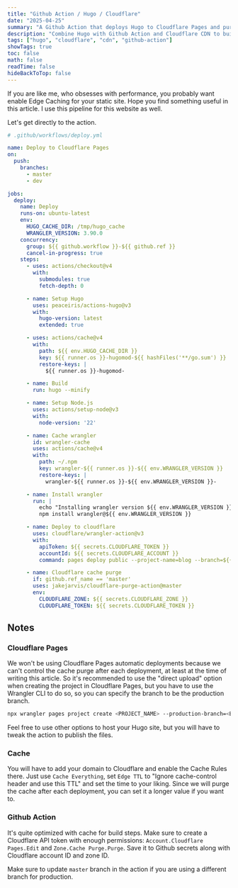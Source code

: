 ```yaml
---
title: "Github Action / Hugo / Cloudflare"
date: "2025-04-25"
summary: "A Github Action that deploys Hugo to Cloudflare Pages and purges the cache after each deployment."
description: "Combine Hugo with Github Action and Cloudflare CDN to build a lightning fast website."
tags: ["hugo", "cloudflare", "cdn", "github-action"]
showTags: true
toc: false
math: false
readTime: false
hideBackToTop: false
---
```


If you are like me, who obsesses with performance, you probably want enable Edge Caching for your static site. Hope you find something useful in this article. I use this pipeline for this website as well.

Let's get directly to the action.

```yaml
# .github/workflows/deploy.yml

name: Deploy to Cloudflare Pages
on:
  push:
    branches:
      - master
      - dev

jobs:
  deploy:
    name: Deploy
    runs-on: ubuntu-latest
    env:
      HUGO_CACHE_DIR: /tmp/hugo_cache
      WRANGLER_VERSION: 3.90.0
    concurrency:
      group: ${{ github.workflow }}-${{ github.ref }}
      cancel-in-progress: true
    steps:
      - uses: actions/checkout@v4
        with:
          submodules: true
          fetch-depth: 0

      - name: Setup Hugo
        uses: peaceiris/actions-hugo@v3
        with:
          hugo-version: latest
          extended: true

      - uses: actions/cache@v4
        with:
          path: ${{ env.HUGO_CACHE_DIR }}
          key: ${{ runner.os }}-hugomod-${{ hashFiles('**/go.sum') }}
          restore-keys: |
            ${{ runner.os }}-hugomod-

      - name: Build
        run: hugo --minify

      - name: Setup Node.js
        uses: actions/setup-node@v3
        with:
          node-version: '22'

      - name: Cache wrangler
        id: wrangler-cache
        uses: actions/cache@v4
        with:
          path: ~/.npm
          key: wrangler-${{ runner.os }}-${{ env.WRANGLER_VERSION }}
          restore-keys: |
            wrangler-${{ runner.os }}-${{ env.WRANGLER_VERSION }}-

      - name: Install wrangler
        run: |
          echo "Installing wrangler version ${{ env.WRANGLER_VERSION }}"
          npm install wrangler@${{ env.WRANGLER_VERSION }}

      - name: Deploy to cloudflare
        uses: cloudflare/wrangler-action@v3
        with:
          apiToken: ${{ secrets.CLOUDFLARE_TOKEN }}
          accountId: ${{ secrets.CLOUDFLARE_ACCOUNT }}
          command: pages deploy public --project-name=blog --branch=${{ github.ref_name }}

      - name: Cloudflare cache purge
        if: github.ref_name == 'master'
        uses: jakejarvis/cloudflare-purge-action@master
        env:
          CLOUDFLARE_ZONE: ${{ secrets.CLOUDFLARE_ZONE }}
          CLOUDFLARE_TOKEN: ${{ secrets.CLOUDFLARE_TOKEN }}
```

## Notes

### Cloudflare Pages

We won't be using Cloudflare Pages automatic deployments because we can't control the cache purge after each deployment, at least at the time of writing this article. So it's recommended to use the "direct upload" option when creating the project in Cloudflare Pages, but you have to use the Wrangler CLI to do so, so you can specify the branch to be the production branch.

```bash
npx wrangler pages project create <PROJECT_NAME> --production-branch=<BRANCH_NAME>>
```

Feel free to use other options to host your Hugo site, but you will have to tweak the action to publish the files.

### Cache

You will have to add your domain to Cloudflare and enable the Cache Rules there. Just use `Cache Everything`, set `Edge TTL` to "Ignore cache-control header and use this TTL" and set the time to your liking. Since we will purge the cache after each deployment, you can set it a longer value if you want to.

### Github Action

It's quite optimized with cache for build steps. Make sure to create a Cloudflare API token with enough permissions: `Account.Cloudflare Pages.Edit` and `Zone.Cache Purge.Purge`. Save it to Github secrets along with Cloudflare account ID and zone ID.

Make sure to update `master` branch in the action if you are using a different branch for production.